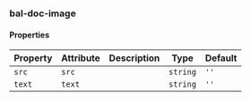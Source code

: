 ### bal-doc-image
 
#### Properties

| Property | Attribute | Description | Type     | Default |
| -------- | --------- | ----------- | -------- | ------- |
| `src`    | `src`     |             | `string` | `''`    |
| `text`   | `text`    |             | `string` | `''`    |


 